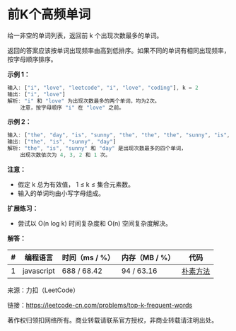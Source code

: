 # 前K个高频单词

给一非空的单词列表，返回前 k 个出现次数最多的单词。

返回的答案应该按单词出现频率由高到低排序。如果不同的单词有相同出现频率，按字母顺序排序。

**示例 1：**

``` javascript
输入: ["i", "love", "leetcode", "i", "love", "coding"], k = 2
输出: ["i", "love"]
解析: "i" 和 "love" 为出现次数最多的两个单词，均为2次。
    注意，按字母顺序 "i" 在 "love" 之前。
```

**示例 2：**

``` javascript
输入: ["the", "day", "is", "sunny", "the", "the", "the", "sunny", "is", "is"], k = 4
输出: ["the", "is", "sunny", "day"]
解析: "the", "is", "sunny" 和 "day" 是出现次数最多的四个单词，
    出现次数依次为 4, 3, 2 和 1 次。
```

**注意：**

- 假定 k 总为有效值， 1 ≤ k ≤ 集合元素数。
- 输入的单词均由小写字母组成。

**扩展练习：**

- 尝试以 O(n log k) 时间复杂度和 O(n) 空间复杂度解决。

**解答：**

**#**|**编程语言**|**时间（ms / %）**|**内存（MB / %）**|**代码**
--|--|--|--|--
1|javascript|688 / 68.42|94 / 63.16|[朴素方法](./javascript/ac_v1.js)

来源：力扣（LeetCode）

链接：https://leetcode-cn.com/problems/top-k-frequent-words

著作权归领扣网络所有。商业转载请联系官方授权，非商业转载请注明出处。
